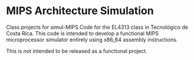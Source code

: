 # MIPS Architecture Simulation 



Class projects for simul-MIPS Code for the EL4313 class in Tecnológico de Costa Rica. This code is intended to develop a functional MIPS microprocessor simulator entirely using x86_64 assembly instructions.

This is not intended to be released as a functional project.
